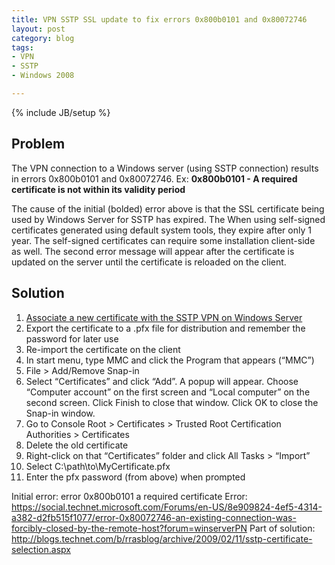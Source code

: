 ```yaml
---
title: VPN SSTP SSL update to fix errors 0x800b0101 and 0x80072746
layout: post
category: blog
tags:
- VPN
- SSTP
- Windows 2008

---
```

{% include JB/setup %}

## Problem

The VPN connection to a Windows server (using SSTP connection) results in errors 0x800b0101 and 0x80072746.
Ex: __0x800b0101 - A required certificate is not within its validity period__

The cause of the initial (bolded) error above is that the SSL certificate being used by Windows Server for SSTP has expired. The  When using self-signed certificates generated using default system tools, they expire after only 1 year. The self-signed certificates can require some installation client-side as well. The second error message will appear after the certificate is updated on the server until the certificate is reloaded on the client.

## Solution

1. [Associate a new certificate with the SSTP VPN on Windows Server](http://blogs.technet.com/b/rrasblog/archive/2009/02/11/sstp-certificate-selection.aspx)
2. Export the certificate to a .pfx file for distribution and remember the password for later use
3. Re-import the certificate on the client
  1.	In start menu, type MMC and click the Program that appears (“MMC”)
  1.	File > Add/Remove Snap-in
  1.	Select “Certificates” and click “Add”. A popup will appear. Choose “Computer account” on the first screen and “Local computer” on the second screen. Click Finish to close that window. Click OK to close the Snap-in window.
  1.	Go to Console Root > Certificates > Trusted Root Certification Authorities > Certificates
  1.  Delete the old certificate
  1.	Right-click on that “Certificates” folder and click All Tasks > “Import”
  1.	Select C:\path\to\MyCertificate.pfx
  1.	Enter the pfx password (from above) when prompted


Initial error: error 0x800b0101 a required certificate
Error: https://social.technet.microsoft.com/Forums/en-US/8e909824-4ef5-4314-a382-d2fb515f1077/error-0x80072746-an-existing-connection-was-forcibly-closed-by-the-remote-host?forum=winserverPN
Part of solution: http://blogs.technet.com/b/rrasblog/archive/2009/02/11/sstp-certificate-selection.aspx
